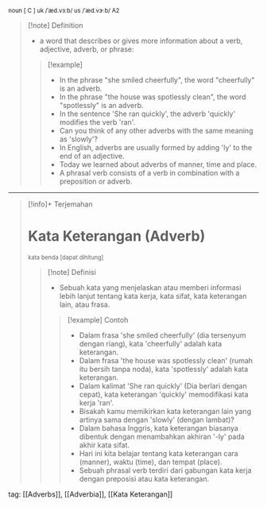 <small>noun [ C ]
uk  /ˈæd.vɜːb/ us  /ˈæd.vɝːb/
A2
</small>
>[!note] Definition
>- a word that describes or gives more information about a verb, adjective, adverb, or phrase:
> > [!example] 
> > - In the phrase "she smiled cheerfully", the word "cheerfully" is an adverb.
> > - In the phrase "the house was spotlessly clean", the word "spotlessly" is an adverb.
> > - In the sentence 'She ran quickly', the adverb 'quickly' modifies the verb 'ran'.
> > - Can you think of any other adverbs with the same meaning as 'slowly'?
> > - In English, adverbs are usually formed by adding 'ly' to the end of an adjective.
> > - Today we learned about adverbs of manner, time and place.
> > - A phrasal verb consists of a verb in combination with a preposition or adverb.

---

>[!info]+ Terjemahan
> # Kata Keterangan (Adverb)
><small>kata benda [dapat dihitung]</small>
> > [!note] Definisi
> > - Sebuah kata yang menjelaskan atau memberi informasi lebih lanjut tentang kata kerja, kata sifat, kata keterangan lain, atau frasa.
> > > [!example] Contoh
> > > - Dalam frasa 'she smiled cheerfully' (dia tersenyum dengan riang), kata 'cheerfully' adalah kata keterangan.
> > > - Dalam frasa 'the house was spotlessly clean' (rumah itu bersih tanpa noda), kata 'spotlessly' adalah kata keterangan.
> > > - Dalam kalimat 'She ran quickly' (Dia berlari dengan cepat), kata keterangan 'quickly' memodifikasi kata kerja 'ran'.
> > > - Bisakah kamu memikirkan kata keterangan lain yang artinya sama dengan 'slowly' (dengan lambat)?
> > > - Dalam bahasa Inggris, kata keterangan biasanya dibentuk dengan menambahkan akhiran '-ly' pada akhir kata sifat.
> > > - Hari ini kita belajar tentang kata keterangan cara (manner), waktu (time), dan tempat (place).
> > > - Sebuah phrasal verb terdiri dari gabungan kata kerja dengan preposisi atau kata keterangan.

tag: [[Adverbs]], [[Adverbia]], [[Kata Keterangan]]